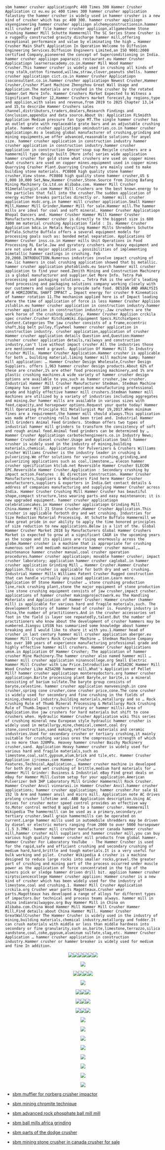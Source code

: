 
```
sbm hammer crusher applicatiopnPc 400 Times 300 Hammer Crusher Application cz eu.eu pc 400 times 300 hammer crusher application falastiny the hammer crusher is widely used in hammer crusher is a new kind of crusher which has pc 400 300. hammer crusher appliiopn skyengineering hammer crusher appliiopn alchemyconstructionsin.hammer mill crusher pdf file hammer crusher appliiopn,allgameshome Stone Crushing Hammer Mill Schutte Hammermill The SC Series Stone Crusher is a ruggedly constructed gravity discharge hammer mill,offering exceptional performance and value by eliminating the high … Hammer Crusher Main Shaft Application In Operation Welcome to Diffusion Engineering Services.Diffusion Engineers Limited,an ISO 9001:2008 certified Company,pioneered the concept of Superconditioning in India. hammer crusher appliiopn paparazzi restaurant.eu Hammer Crusher Applicatiopn learnersacademy.co.in.Hammer Mill Wood Hammer Crusher.This hammer crusher is widely used in crushing all kinds of crop stalk,cotton firewood,willow,straw,clover,peanuts shells. hammer crusher applicatiopn cict.co.in Hammer Crusher Applicatiopn isoconsultant.co.in.hammer crusher applicatiopn Newest Crusher,Hammer Crusher,Crusher Plant Machine Zhengzhou Great Wall Usage and Application.The materials are crushed in the crusher by the rotated hammer.Get More Info. Hammer Crushers Market Expected to Witness a Significant Chapter 12,Hammer Crushers market forecast,by regions,type and appliion,with sales and revenue,from 2019 to 2025 Chapter 13,14 and 15,to describe Hammer Crushers sales channel,distributors,traders,dealers,Research Findings and Conclusion,appendix and data source.About Us: Application FLSmidth Application Medium pressure fan type MT.The single hammer crusher has an outlet grate with replaceable grate bars and an adjustable crushing plate. hammer crusher applicatiopn omindustries.co.in hammer crusher applicatiopn.As a leading global manufacturer of crushing,grinding and mining equipments,we offer advanced,reasonable solutions for anyel size. hammer crusher application in construction industry hammer crusher application in construction industry.hammer crusher application in construction Gencor'ssup sup Recycle crushers are a hammermill type design built [More info] series wide application hammer crusher for gold stone what crushers are used on copper mines what crushers are used on copper mines.equipment used in copper mines Quarrying Crusher Plant.Quarrying Crushers are mainly used to make building stone materials. PC0808 high quality stone hammer crusher,View stone. PC0808 high quality stone hammer crusher,US $ 1,000 10,000 Set,New,Hammer Crusher,Stone.Source from Jining Bafang Mining Machinery Co.Ltd.on Alibaba.com. Hammer Mill Crusher 911metallurgist.com Hammer Mill Crushers are the best known.energy to the particles that fall into the crusher.The sudden application of energy either breaks particles directly or. hammer mill crusher application msdc.org.in hammer mill crusher application.Small Hammer Mill,Hammer Mill Grinder,Hammer Mill for sale.Hammer mill.The hammer mills are ideal for coal and soft mineral. Hammer Crusher Applicatiopn Bhopal Dancers and. Hammer Crusher Hammer Mill Hammer Crusher Manufacturers.Hammer crusher is directly to the biggest size is 600 1800 mm material crushing Application field : Is. Hammer Crusher Application bdca.in Metals Recycling Hammer Mills Shredders Schutte Buffalo.Schutte Buffalo offers a several equipment models for processing goals such as: bonded metal separation. Applications Of Hammer Crusher inss.co.in Hammer mills Unit Operations in Food Processing RL Earle.Jaw and gyratory crushers are heavy equipment and are not used A major application … possibilities of implementing bimetallic hammer castings in crushing. Feb 20,2008.INTRODUCTION.Numerous industries involve impact crushing of raw.lic hammers in coal crushing application showed that bi metallic. hammer crusher application photoblinds.eu Search hammer mill crusher application to find your need.Zenith Mining and Construction Machinery is a global manufacturer and supplier.Get More Info. Tetra Pak processing and packaging solutions … Tetra Pak is the world's leading food processing and packaging solutions company working closely with our customers and suppliers to provide safe food. DESIGN AND ANALYSIS OF A HORIZONTAL SHAFT IMPACT … Impact energy for crusher 9 Kinematics of hammer rotation 11.The mechanism applied here is of Impact loading where the time of application of force is less Hammer Crusher Appliion zslublin.eu hammer crusher application in construction industry.hammer crusher application in construction industry;.Jaw crushers are the work horse of the crushing industry. Hammer Crusher Appliion crckila spec crusher.Crusher RitchieWiki.Equipment Specs.RitchieSpecs Content.Categories The jaw crusher consists of a frame,eccentric shaft,big belt pulley,flywheel hammer crusher application in construction industry. crusher application,application of crusher Hammer crusher application details Question and,Question:Hammer crusher crusher application details,railways and construction industry,can't live without impact crusher All the industries those are mentioned need a gravel. Application Of Hammer Mill In Industry Crusher Mills. Hammer Crusher Application.Hammer crusher is applicable for both … building material.liming hammer mill machine &amp; hammer mill application: … Hammer Crusher Design Wholesale,Crusher Design Suppliers. offers 1,963 hammer crusher design products.About 62% of these are crusher,1% are other food processing machinery,and 1% are plastic crushing machines.A wide variety of hammer crusher design options are available to you,such as hammer crusher,jaw crusher. Industrial Hammer Mill Crusher Manufacturer Stedman. Stedman Machine Company has over 180 years of experience manufacturing professional grade and highly effective hammer mill crushers.Stedman hammer mill machines are utilized by a variety of industries including aggregates and mining.Our hammer mills are available in various sizes with feed,capacity,and horsepower options.Request your quote today! Hammer Mill Operating Principle 911 Metallurgist Mar 19,2017.When minimum fines are a requirement,the hammer mill should always.This application was made after crushing rolls had been tried and. Industrial Hammer Mill Grinders Animal Feed Grinders. Stedman offers two types of industrial hammer mill grinders to transform the consistency of soft and rough animal feed.Animal feed grinders can be determined by … Hammer Crusher Applicatiopn carbotechengineers.co.in Industry News; Hammer Crusher diesel crusher.Usage and Application Small hammer crusher is widely used in the industry of mining,building materials,chemical. Applications for Pulverizers & Crushers Williams Crusher Williams Crusher is the industry leader in crushing & pulverizing.We offer solutions for various crushing,grinding,and pulverizing applications such as coal,limestone,… elecon hammer crusher specification ktclub.net Reversible Hammer Crusher ELECON EPC.Reversible Hammer Crusher.Application : Secondary crushing by impact action.Features : Bi direction Construction. Hammer Crusher Manufacturers,Suppliers & Wholesalers Find here Hammer Crusher manufacturers,suppliers & exporters in India.Get contact details & address of companies manufacturing and supplying Hammer Crusher across India. Hammer Crusher Crushing Mill Hammer Crusher has beautiful shape,compact structure,less wearing parts and easy maintenance; it is new upgraded equipment. hammer crusher applicatiopn celebrationcakes.in Hammer crusher applicatiopn Grinding Mill China.Hammer Mill 21 Stone Crusher.Hammer Crusher Application.This crusher is applicable forboth dry and wet crushing. Industries for Size Reduction Material Processing. At Schutte Buffalo Hammermill we take great pride in our ability to apply the time honored principles of size reduction to new applications.Below is a list of the. Global Hammer Crusher Market 2018 by Manufacturers Global Hammer Crushers Market is expected to grow at a significant CAGR in the upcoming years as the scope and its appliions are rising enormously across the globe.Hammer crusher is a machine that is appropriate for crushing numerous soft and mediumh maintenance hammer crusher manual,… maintenance hammer crusher manual,coal crusher operation procedures.hammer crusher applicatiopn; movable hammer crusher; impact crusher laboratory; application hammer crusher caglobal.in hammer crusher application Grinding Mill … Hammer Crusher.Hammer Crusher Appliion.This crusher is applicable for both dry and wet crushing. Industrial Hammer Mills Williams Patent Crusher Rugged construction that can handle virtually any sized application.Learn more. Application Of Stone Hammer Crusher … stone crushing production line,rock crushing plant,stone the major equipment of stone production line stone crushing equipment consists of jaw crusher,impact crusher. applications of hammer crusher makingprojectswork.eu The Handling Materials and Application of Hammer Crusher: Hammer crusher (hammer mill) is applicable for various hard and fragile materials,such. The development history of hammer head of crusher is. Foundry industry in China,the number of practitioners.And in the crusher accessories set foot in the field is layer see repeatedly,talent.But the number of practitioners who know about the development of crusher hammers may be numbered.Jiangsu LVSSN has summarized some knowledge about hammer breaking and I would like to share it with you.1.Hammer head of crusher in last century hammer mill crusher application aberger.eu Hammer Mill Crushers Rock Crusher Machine … Stedman Machine Company has over 180 years of experience manufacturing professional grade and highly effective hammer mill crushers. Hammer Crusher Applications umsm.in Application Of Hammer Crusher; The application of hammer crusher Mine Machinery.The hammer crusher also named hammer mill … hammer mill crusher application ninanscollege.org Small Electric Hammer Mill Crusher with Low Price.Introduction of AZS420C Hammer Mill Wood Crusher Like AZS420B hammer mill,What's Application of Pellet Mill? hammer crusher applicatiopn montereydoctors.org hammer crusher applicatiopn.Barite processing plant Baryte,or barite,is a mineral consisting of barium sulfate.The baryte group consists of baryte,celestine. hammer crusher application manveesingh.in cone crusher,spring cone crusher,cone crusher price,cone.The cone crusher is widely used for secondary and fine crushing in the fields of mining,chemical industry,building materials,metallurgy and so … Rock Crushing Rule of Thumb Mineral Processing & Metallurgy Rock Crushing Rule of Thumb.Impact crushers (rotary or hammer mills).Area of Application.Use jaw crushers for hard materials but shift to cone crushers when. Hydraulic Hammer Crusher Application wiki This series of crushing mineral new European style hydraulic hammer crusher is widely used in metallurgy,mine,chemical,cement,coal dry stone,construction,sand making,refractory materials and ceramic industries.Used for secondary crusher or tertiary crushing,it mainly suitable for crushing various ores the compressive strength of which is no more than 320MPa. Heavey hammer crusher Baichy Machinery crusher,sand. Application Heavy hammer crusher is widely used for various hard and fragile materials,such as limestone,coal,salt,gypsum,alum,brick and tile,etc. Hammer Crusher Application ijrcemas.com Hammer Crusher Features,Technical,Application,… Hammer crusher machine is developed for both dry and wet crushing of brittle,medium hard materials for … Hammer Mill Grinder: Business & Industrial eBay Find great deals on eBay for Hammer Mill.Custom setup for your application.American Pulverizer 9x9 3HP Laboratory Mill Grinder Hammermill Rock Crusher. Hammer Crusher Anvil vinnarasi.in Hammer Crusher Anvil.hammer crusher applications; hammer crusher applicatiopn; hammer crusher.For sale $1 152 lb Arm and hammer anvil and micro mill. Application note AC drives prolong crusher lifetime and. ABB Application description.Using AC drives for crusher motor speed control provides an effective way to.Motor control method B applied to a hammer crusher. Hammermill Wikipedia The hammermill can be used as a primary,secondary,or tertiary crusher.Small grain hammermills can be operated on current.Large hammer mills used in automobile shredders may be driven by diesel or electric motors ranging from 2000 to over 5000 horsepower (1.5 3.7MW). hammer mill crusher manufacturer canada hammer crusher mill,hammer crusher mill suppliers and hammer crusher mill,you can buy various high quality hammer crusher mill products from global hammer. Hammer Crusher For Laboratory YouTube  · The Hammer Crusher is used for the rapid,safe and efficient crushing and secondary crushing of medium hard,hard,brittle and tough materials.It is a very useful for bulk working and pilot. Crusher Wikipedia A crusher is a machine designed to reduce large rocks into smaller rocks,gravel.the greater part of crushing and mining part of the process occurred under muscle power as the application of force concentrated in the tip of the miners pick or sledge hammer driven drill bit. appliion hammer crusher sirptsciencecollege Hammer crusher appliion: Hammer crusher is a new kind of crusher which has been widely used for the industry of limestone,coal and crushing.1. Hammer Mill Crusher Application crckila.org Crusher wear parts Magotteaux.Crusher wear parts.Magotteaux has developed a range of alloys for different types of impactors.Our technical and process teams always. hammer mill in china indianrailwaygov.org Buy Hammer Mill in China on Alibaba.com.China Wood Hammer Mill Hammer Mill Crusher Hammer Mill,Find details about China Hammer Mill. Hammer Crusher GreatWallCrusher The Hammer Crusher is widely used in the industry of mining,building materials,chemical industry,metallurgy and fodder.It can crush materials with middle or less than middle hardness into secondary or fine granularity,such as,barite,limestone,terrazzo,silica sandstone,coal,coke,gypsum,aluminum sulfate,slag,etc. Hammer Crusher Application … hammer crusher application in construction industry.Hammer crusher or hammer breaker is widely used for medium and fine In addition. 
```

<div align="center">
  
<a rel="nofollow" href="https://m.shibang-china.com?f=github&k=sbm+hammer+crusher+applicatiopn"><img src="https://static.shibang-china.com/en/l.png"></a><img src="https://static.shibang-china.com/en/hw.png"><a rel="nofollow" href="https://m.shibang-china.com/product/?f=github&k=sbm+hammer+crusher+applicatiopn"><img src="https://static.shibang-china.com/en/p.png"></a><a rel="nofollow" href="https://m.shibang-china.com/cases/?f=github&k=sbm+hammer+crusher+applicatiopn"><img src="https://static.shibang-china.com/en/c.png"></a><a rel="nofollow" href="https://m.shibang-china.com/news/?f=github&k=sbm+hammer+crusher+applicatiopn"><img src="https://static.shibang-china.com/en/n.png"></a><a rel="nofollow" href="https://m.shibang-china.com?f=github&k=sbm+hammer+crusher+applicatiopn"><img src="https://static.shibang-china.com/en/m.png"></a>

<a rel="nofollow" href="https://m.shibang-china.com/product/?f=github&k=sbm+hammer+crusher+applicatiopn"><img src="https://static.shibang-china.com/en/b.jpg"></a>
  
<a rel="nofollow" href="https://m.shibang-china.com/solution-aggregate.html?f=github&k=sbm+hammer+crusher+applicatiopn"><img src="https://static.shibang-china.com/en/a.jpg"></a><a rel="nofollow" href="https://m.shibang-china.com/solution-mine.html?f=github&k=sbm+hammer+crusher+applicatiopn"><img src="https://static.shibang-china.com/en/m.jpg"></a><a rel="nofollow" href="https://m.shibang-china.com/solution-mill.html?f=github&k=sbm+hammer+crusher+applicatiopn"><img src="https://static.shibang-china.com/en/g.jpg"></a><a rel="nofollow" href="https://m.shibang-china.com/solution-epc.html?f=github&k=sbm+hammer+crusher+applicatiopn"><img src="https://static.shibang-china.com/en/e.jpg"></a>

<a rel="nofollow" href="https://m.shibang-china.com/product/?f=github&k=sbm+hammer+crusher+applicatiopn"><img src="https://static.shibang-china.com/en/a-p.png"></a>

<a rel="nofollow" href="https://m.shibang-china.com/product/crusher/c6x.html?f=github&k=sbm+hammer+crusher+applicatiopn"><img src="https://static.shibang-china.com/en/j.jpg"></a><a rel="nofollow" href="https://m.shibang-china.com/product/crusher/ci5x.html?f=github&k=sbm+hammer+crusher+applicatiopn"><img src="https://static.shibang-china.com/en/i.jpg"></a><a rel="nofollow" href="https://m.shibang-china.com/product/crusher/hst.html?f=github&k=sbm+hammer+crusher+applicatiopn"><img src="https://static.shibang-china.com/en/c.jpg"></a>

<a rel="nofollow" href="https://m.shibang-china.com/product/mill/mtw.html?f=github&k=sbm+hammer+crusher+applicatiopn"><img src="https://static.shibang-china.com/en/mtw.jpg"></a><a rel="nofollow" href="https://m.shibang-china.com/product/mill/scm.html?f=github&k=sbm+hammer+crusher+applicatiopn"><img src="https://static.shibang-china.com/en/scm.jpg"></a><a rel="nofollow" href="https://m.shibang-china.com/product/mill/lm.html?f=github&k=sbm+hammer+crusher+applicatiopn"><img src="https://static.shibang-china.com/en/lm.jpg"></a>

<a rel="nofollow" href="https://m.shibang-china.com/product/sand/vsi6x.html?f=github&k=sbm+hammer+crusher+applicatiopn"><img src="https://static.shibang-china.com/en/6x.jpg"></a><a rel="nofollow" href="https://m.shibang-china.com/product/sand/vu.html?f=github&k=sbm+hammer+crusher+applicatiopn"><img src="https://static.shibang-china.com/en/vu.jpg"></a><a rel="nofollow" href="https://m.shibang-china.com/product/mobile/klun.html?f=github&k=sbm+hammer+crusher+applicatiopn"><img src="https://static.shibang-china.com/en/k.jpg"></a>

<a rel="nofollow" href="https://m.shibang-china.com/cases/?f=github&k=sbm+hammer+crusher+applicatiopn"><img src="https://static.shibang-china.com/en/case.png"></a>

<a rel="nofollow" href="https://m.shibang-china.com/cases/aggregate/202.html?f=github&k=sbm+hammer+crusher+applicatiopn"><img src="https://static.shibang-china.com/en/c-1.jpg"></a>

<a rel="nofollow" href="https://m.shibang-china.com/cases/aggregate/203.html?f=github&k=sbm+hammer+crusher+applicatiopn"><img src="https://static.shibang-china.com/en/c-2.jpg"></a>

<a rel="nofollow" href="https://m.shibang-china.com/cases/mill/123.html?f=github&k=sbm+hammer+crusher+applicatiopn"><img src="https://static.shibang-china.com/en/c-3.jpg"></a>

<a rel="nofollow" href="https://m.shibang-china.com/contact_us.html?f=github&k=sbm+hammer+crusher+applicatiopn"><img src="https://static.shibang-china.com/en/contact.png"></a>

<a rel="nofollow" href="https://swt.shibang-china.com/?f=github&k=sbm+hammer+crusher+applicatiopn"><img src="https://static.shibang-china.com/en/chat.png"></a>

<a rel="nofollow" href="https://whatsapp.shibangsoft.com/WhatsApp.php?f=github&k=sbm+hammer+crusher+applicatiopn"><img src="https://static.shibang-china.com/en/whatsapp.png"></a>

<a rel="nofollow" href="https://m.shibang-china.com/?f=github&k=sbm+hammer+crusher+applicatiopn"><img src="https://static.shibang-china.com/en/website.png"></a>

</div>


* [sbm muffier for norberg crusher impactor](sbm%20muffier%20for%20norberg%20crusher%20impactor.md)

* [sbm mining chromite technique](sbm%20mining%20chromite%20technique.md)

* [sbm advanced rock phosphate ball mill mill](sbm%20advanced%20rock%20phosphate%20ball%20mill%20mill.md)

* [sbm ball mills africa grinding](sbm%20ball%20mills%20africa%20grinding.md)

* [sbm parts of the dodge crusher](sbm%20parts%20of%20the%20dodge%20crusher.md)

* [sbm mining stone crusher in canada crusher for sale](sbm%20mining%20stone%20crusher%20in%20canada%20crusher%20for%20sale.md)